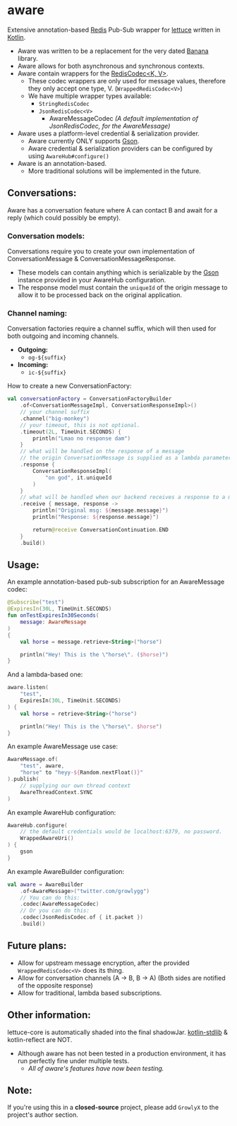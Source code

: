 # aware
Extensive annotation-based [Redis](https://redis.com/) Pub-Sub wrapper for [lettuce](https://lettuce.io) written in [Kotlin](https://kotlinlang.org/).
 - Aware was written to be a replacement for the very dated [Banana](https://github.com/growlyx/banana) library.
 - Aware allows for both asynchronous and synchronous contexts.
 - Aware contain wrappers for the [RedisCodec<K, V>](https://lettuce.io/core/release/api/io/lettuce/core/codec/RedisCodec.html).
   * These codec wrappers are only used for message values, therefore they only accept one type, V. (`WrappedRedisCodec<V>`)
   * We have multiple wrapper types available:
     - `StringRedisCodec`
     - `JsonRedisCodec<V>`
       * AwareMessageCodec *(A default implementation of JsonRedisCodec, for the AwareMessage)*
 - Aware uses a platform-level credential & serialization provider.
   * Aware currently ONLY supports [Gson](https://github.com/google/gson).
   * Aware credential & serialization providers can be configured by using `AwareHub#configure()`
 - Aware is an annotation-based.
   * More traditional solutions will be implemented in the future.

## Conversations:
Aware has a conversation feature where A can contact B and await for a reply (which could possibly be empty).

### Conversation models:
Conversations require you to create your own implementation of ConversationMessage & ConversationMessageResponse.
 - These models can contain anything which is serializable by the [Gson](https://github.com/google/gson) instance provided in your AwareHub configuration.
 - The response model must contain the `uniqueId` of the origin message to allow it to be processed back on the original application.
 
### Channel naming:
Conversation factories require a channel suffix, which will then used for both outgoing and incoming channels.
 - **Outgoing:**
   - `og-${suffix}`
 - **Incoming:**
   - `ic-${suffix}`

How to create a new ConversationFactory:
```kotlin
val conversationFactory = ConversationFactoryBuilder
    .of<ConversationMessageImpl, ConversationResponseImpl>()
    // your channel suffix
    .channel("big-monkey")
    // your timeout, this is not optional.
    .timeout(2L, TimeUnit.SECONDS) {
        println("Lmao no response dam")
    }
    // what will be handled on the response of a message
    // the origin ConversationMessage is supplied as a lambda parameter
    .response {
        ConversationResponseImpl(
            "on god", it.uniqueId
        )
    }
    // what will be handled when our backend receives a response to a message
    .receive { message, response ->
        println("Original msg: ${message.message}")
        println("Response: ${response.message}")

        return@receive ConversationContinuation.END
    }
    .build()
```

## Usage:
An example annotation-based pub-sub subscription for an AwareMessage codec:
```kotlin
@Subscribe("test")
@ExpiresIn(30L, TimeUnit.SECONDS)
fun onTestExpiresIn30Seconds(
    message: AwareMessage
)
{
    val horse = message.retrieve<String>("horse")

    println("Hey! This is the \"horse\". ($horse)")
}
```

And a lambda-based one:
```kotlin
aware.listen(
    "test",
    ExpiresIn(30L, TimeUnit.SECONDS)
) {
    val horse = retrieve<String>("horse")

    println("Hey! This is the \"horse\". $horse")
}
```

An example AwareMessage use case:
```kotlin
AwareMessage.of(
    "test", aware,
    "horse" to "heyy-${Random.nextFloat()}"
).publish(
    // supplying our own thread context
    AwareThreadContext.SYNC
)
```

An example AwareHub configuration:
```kotlin
AwareHub.configure(
    // the default credentials would be localhost:6379, no password.
    WrappedAwareUri() 
) {
    gson
}
```

An example AwareBuilder configuration:
```kotlin
val aware = AwareBuilder
    .of<AwareMessage>("twitter.com/growlygg")
    // You can do this:
    .codec(AwareMessageCodec)
    // Or you can do this:
    .codec(JsonRedisCodec.of { it.packet })
    .build()
```

## Future plans:
 - Allow for upstream message encryption, after the provided `WrappedRedisCodec<V>` does its thing.
 - Allow for conversation channels (A -> B, B -> A) (Both sides are notified of the opposite response)
 - Allow for traditional, lambda based subscriptions.
 
## Other information:
lettuce-core is automatically shaded into the final shadowJar. [kotlin-stdlib](https://kotlinlang.org/api/latest/jvm/stdlib/) & kotlin-reflect are NOT.
 - Although aware has not been tested in a production environment, it has run perfectly fine under multiple tests.
   - _All of aware's features have now been testing._

## Note:
If you're using this in a **closed-source** project, please add `GrowlyX` to the project's author section.
